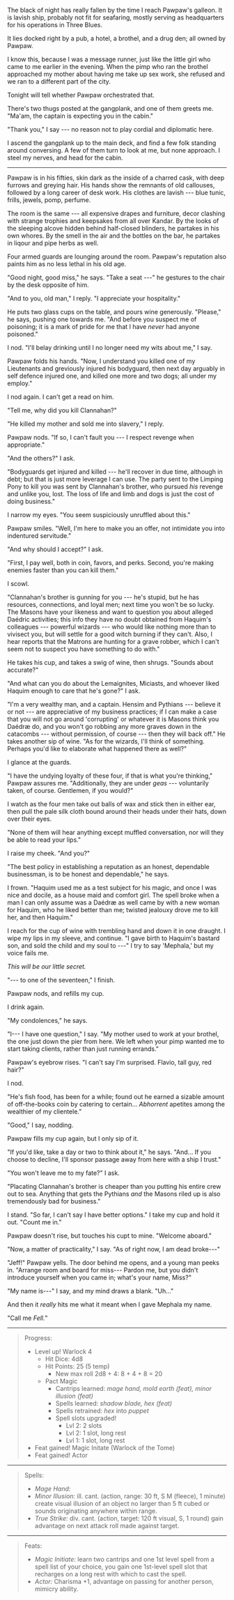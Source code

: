 The black of night has really fallen by the time I reach Pawpaw's galleon. It is 
lavish ship, probably not fit for seafaring, mostly serving as headquarters for his
operations in Three Blues.

It lies docked right by a pub, a hotel, a brothel, and a drug den; all owned by Pawpaw.

I know this, because I was a message runner, just like the little girl
who came to me earlier in the evening. When the pimp who ran the brothel
approached my mother about having me take up sex work, she refused and we ran to
a different part of the city.

Tonight will tell whether Pawpaw orchestrated that.

There's two thugs posted at the gangplank, and one of them greets me. "Ma'am,
the captain is expecting you in the cabin."

"Thank you," I say --- no reason not to play cordial and diplomatic here.

I ascend the gangplank up to the main deck, and find a few folk standing around
conversing. A few of them turn to look at me, but none approach. I steel my nerves,
and head for the cabin. 

----

Pawpaw is in his fifties, skin dark as the inside of a charred cask, with deep
furrows and greying hair. His hands show the remnants of old callouses, followed
by a long career of desk work. His clothes are lavish --- blue tunic, frills,
jewels, pomp, perfume.

The room is the same --- all expensive drapes and furniture, decor clashing with
strange trophies and keepsakes from all over Kandar. By the looks of the sleeping alcove
hidden behind half-closed blinders, he partakes in his own whores. By the smell in the air and
the bottles on the bar, he partakes in liqour and pipe herbs as well.

Four armed guards are lounging around the room. Pawpaw's reputation also paints him as
no less lethal in his old age.

"Good night, good miss," he says. "Take a seat ---" he gestures to the chair by the desk
opposite of him.

"And to you, old man," I reply. "I appreciate your hospitality."

He puts two glass cups on the table, and pours wine generously. "Please," he says, pushing one
towards me. "And before you suspect me of poisoning; it is a mark of pride for me that I have
_never_ had anyone poisoned."

I nod. "I'll belay drinking until I no longer need my wits about me," I say.

Pawpaw folds his hands. "Now, I understand you killed one of my Lieutenants and greviously injured his bodyguard,
then next day arguably in self defence injured one, and killed one more and two dogs; all under my employ."

I nod again. I can't get a read on him.

"Tell me, why did you kill Clannahan?"

"He killed my mother and sold me into slavery," I reply.

Pawpaw nods. "If so, I can't fault you --- I respect revenge when appropriate."

"And the others?" I ask.

"Bodyguards get injured and killed --- he'll recover in due time, although in debt; but that
is just more leverage I can use. The party sent to the Limping Pony to kill you was sent by
Clannahan's brother, who pursued _his_ revenge and unlike you, lost. The loss of life and limb and dogs
is just the cost of doing business."

I narrow my eyes. "You seem suspiciously unruffled about this."

Pawpaw smiles. "Well, I'm here to make you an offer, not intimidate you into indentured servitude."

"And why should I accept?" I ask.

"First, I pay well, both in coin, favors, and perks. Second, you're making enemies faster than you
can kill them."

I scowl.

"Clannahan's brother is gunning for you --- he's stupid, but he has resources,
connections, and loyal men; next time you won't be so lucky. The Masons have
your likeness and want to question you about alleged Daédric activities; this
info they have no doubt obtained from Haquim's colleagues --- powerful wizards
--- who would like nothing more than to vivisect you, but will settle for a good
witch burning if they can't. Also, I hear reports that the Matrons are hunting
for a grave robber, which I can't seem not to suspect you have something to do
with."

He takes his cup, and takes a swig of wine, then shrugs. "Sounds about accurate?"

"And what can you do about the Lemaignites, Miciasts, and whoever liked Haquim
enough to care that he's gone?" I ask.

"I'm a very wealthy man, and a captain. Hensim and Pythians --- believe it or not ---
are appreciative of my business practices; if I can make a case that you will not go around
'corrupting' or whatever it is Masons think you Daédræ do, and you won't go robbing any
more graves down in the catacombs --- without permission, of course --- then they will back
off." He takes another sip of wine. "As for the wizards, I'll think of something. Perhaps
you'd like to elaborate what happened there as well?"

I glance at the guards.

"I have the undying loyalty of these four, if that is what you're thinking," Pawpaw
assures me. "Additionally, they are under _geas_ --- voluntarily taken, of course.
Gentlemen, if you would?"

I watch as the four men take out balls of wax and stick then in either ear, then pull
the pale silk cloth bound around their heads under their hats, down over their eyes.

"None of them will hear anything except muffled conversation, nor will they be
able to read your lips."

I raise my cheek. "And you?"

"The best policy in establishing a reputation as an honest, dependable businessman, is to be
honest and dependable," he says.

I frown. "Haquim used me as a test subject for his magic, and once I was nice
and docile, as a house maid and comfort girl. The spell broke when a man I can
only assume was a Daédræ as well came by with a new woman for Haquim, who he liked
better than me; twisted jealouxy drove me to kill her, and then Haquim."

I reach for the cup of wine with trembling hand and down it in one draught. I wipe my lips
in my sleeve, and continue. "I gave birth to Haquim's bastard son, and sold the child
and my soul to ---" I try to say 'Mephala,' but my voice fails me.

_This will be our little secret._

"--- to one of the seventeen," I finish.

Pawpaw nods, and refills my cup.

I drink again.

"My condolences," he says.

"I--- I have one question," I say. "My mother used to work at your brothel,
the one just down the pier from here. We left when your pimp wanted me to start
taking clients, rather than just running errands."

Pawpaw's eyebrow rises. "I can't say I'm surprised. Flavio, tall guy, red hair?"

I nod.

"He's fish food, has been for a while; found out he earned a sizable amount of
off-the-books coin by catering to certain... _Abhorrent_ apetites among the wealthier
of my clientele."

"Good," I say, nodding.

Pawpaw fills my cup again, but I only sip of it.

"If you'd like, take a day or two to think about it," he says. "And... If you choose
to decline, I'll sponsor passage away from here with a ship I trust."

"You won't leave me to my fate?" I ask.

"Placating Clannahan's brother is cheaper than you putting his entire crew out
to sea. Anything that gets the Pythians _and_ the Masons riled up is also
tremendously bad for business."

I stand. "So far, I can't say I have better options." I take my cup and 
hold it out. "Count me in."

Pawpaw doesn't rise, but touches his cupt to mine. "Welcome aboard."

"Now, a matter of practicality," I say. "As of right now, I am dead broke---"

"Jeff!" Pawpaw yells. The door behind me opens, and a young man peeks in. "Arrange room
and board for miss--- Pardon me, but you didn't introduce yourself when you came in;
what's your name, Miss?"

"My name is---" I say, and my mind draws a blank. "Uh..."

And then it _really_ hits me what it meant when I gave Mephala my name.

"Call me _Fell._"

----

> Progress:
> - Level up! Warlock 4
>   - Hit Dice: 4d8
>   - Hit Points: 25 (5 temp)
>     - New max roll 2d8 + 4: 8 + 4 + 8 = 20
>   - Pact Magic
>     - Cantrips learned: _mage hand, mold earth (feat), minor illusion (feat)_
>     - Spells learned: _shadow blade, hex (feat)_
>     - Spells retrained: _hex_ into _puppet_
>     - Spell slots upgraded!
>       - Lvl 2: 2 slots
>       - Lvl 2: 1 slot, long rest
>       - Lvl 1: 1 slot, long rest
> - Feat gained! Magic Initate (Warlock of the Tome)
> - Feat gained! Actor

----

> Spells:
> - _Mage Hand:_
> - _Minor Illusion:_ ill. cant. (action, range: 30 ft, S M (fleece), 1 minute) create visual illusion
>   of an object no larger than 5 ft cubed or sounds originating anywhere within range.
> - _True Strike:_ div. cant. (action, target: 120 ft visual, S, 1 round) gain advantage on next attack roll
    made against target.

----

> Feats:
> - _Magic Initiate:_ learn two cantrips and one 1st level spell from a spell list of your choice, you gain
>   one 1st-level spell slot that recharges on a long rest with which to cast the spell.
> - _Actor:_ Charisma +1, advantage on passing for another person, mimicry ability.
